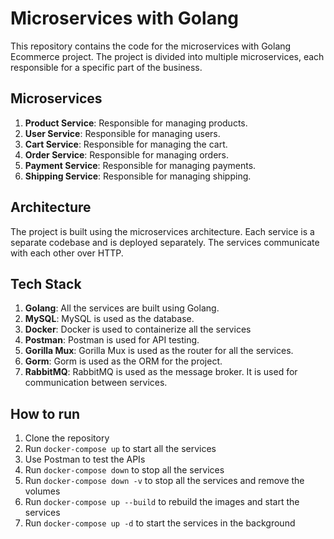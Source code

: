 # Microservices with Golang

This repository contains the code for the microservices with Golang Ecommerce project. The project is divided into multiple microservices, each responsible for a specific part of the business.

## Microservices

1. **Product Service**: Responsible for managing products.
2. **User Service**: Responsible for managing users.
3. **Cart Service**: Responsible for managing the cart.
4. **Order Service**: Responsible for managing orders.
5. **Payment Service**: Responsible for managing payments.
6. **Shipping Service**: Responsible for managing shipping.

## Architecture

The project is built using the microservices architecture. Each service is a separate codebase and is deployed separately. The services communicate with each other over HTTP.

## Tech Stack

1. **Golang**: All the services are built using Golang.
2. **MySQL**: MySQL is used as the database.
3. **Docker**: Docker is used to containerize all the services
4. **Postman**: Postman is used for API testing.
5. **Gorilla Mux**: Gorilla Mux is used as the router for all the services.
6. **Gorm**: Gorm is used as the ORM for the project.
7. **RabbitMQ**: RabbitMQ is used as the message broker. It is used for communication between services.

## How to run

1. Clone the repository
2. Run `docker-compose up` to start all the services
3. Use Postman to test the APIs
4. Run `docker-compose down` to stop all the services
5. Run `docker-compose down -v` to stop all the services and remove the volumes
6. Run `docker-compose up --build` to rebuild the images and start the services
7. Run `docker-compose up -d` to start the services in the background
